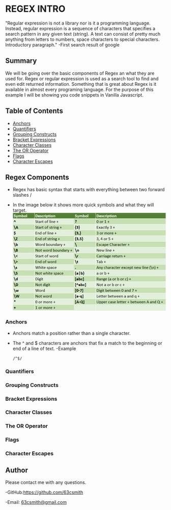# REGEX INTRO

"Regular expression is not a library nor is it a programming language. Instead, regular expression is a sequence of characters that specifies a search pattern in any given text (string). A text can consist of pretty much anything from letters to numbers, space characters to special characters.
Introductory paragraph."
-First search result of google

## Summary

We will be going over the basic components of Regex an what they are used for. Regex or regular expression is used as a search tool to find and even edit returned information. Something that is great about Regex is it available in almost every programing language. For the purpose of this example I will be showing you code snippets in Vanilla Javascript.

## Table of Contents

- [Anchors](#anchors)
- [Quantifiers](#quantifiers)
- [Grouping Constructs](#grouping-constructs)
- [Bracket Expressions](#bracket-expressions)
- [Character Classes](#character-classes)
- [The OR Operator](#the-or-operator)
- [Flags](#flags)
- [Character Escapes](#character-escapes)

## Regex Components

- Regex has basic syntax that starts with everything between two forward slashes /

- In the image below it shows more quick symbols and what they will target.
  ![alt text](/assets/images/regex-cheatsheet.jpg)

### Anchors

- Anchors match a position rather than a single character.

- The ^ and $ characters are anchors that fix a match to the beginning or end of a line of text.
  -Example
  ```
  /^$/
  ```

### Quantifiers

### Grouping Constructs

### Bracket Expressions

### Character Classes

### The OR Operator

### Flags

### Character Escapes

## Author

Please contact me with any questions.

-GitHub:https://github.com/63csmith

-Email: 63csmith@gmail.com
